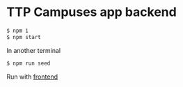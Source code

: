 # TTP Campuses app backend

```bash
$ npm i
$ npm start
```

In another terminal
```bash
$ npm run seed
```

Run with [frontend](https://github.com/jaspercheung/ttpgroupfront)
